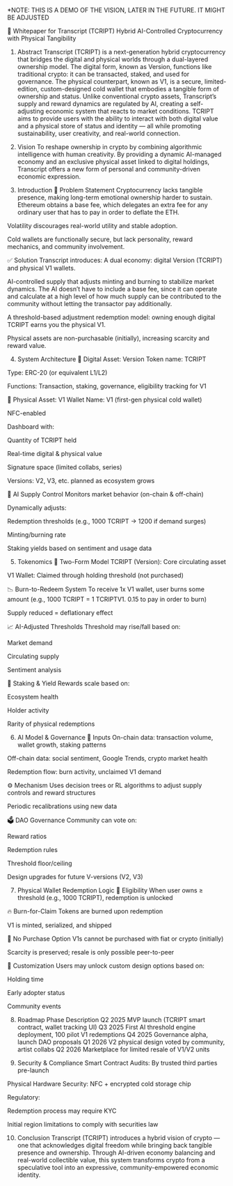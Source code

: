 *NOTE: THIS IS A DEMO OF THE VISION, LATER IN THE FUTURE. IT MIGHT BE ADJUSTED

🧾 Whitepaper for Transcript (TCRIPT)
Hybrid AI-Controlled Cryptocurrency with Physical Tangibility

1. Abstract
Transcript (TCRIPT) is a next-generation hybrid cryptocurrency that bridges the digital and physical worlds through a dual-layered ownership model. The digital form, known as Version, functions like traditional crypto: it can be transacted, staked, and used for governance. The physical counterpart, known as V1, is a secure, limited-edition, custom-designed cold wallet that embodies a tangible form of ownership and status.
Unlike conventional crypto assets, Transcript’s supply and reward dynamics are regulated by AI, creating a self-adjusting economic system that reacts to market conditions. TCRIPT aims to provide users with the ability to interact with both digital value and a physical store of status and identity — all while promoting sustainability, user creativity, and real-world connection.

2. Vision
To reshape ownership in crypto by combining algorithmic intelligence with human creativity. By providing a dynamic AI-managed economy and an exclusive physical asset linked to digital holdings, Transcript offers a new form of personal and community-driven economic expression.

3. Introduction
🔧 Problem Statement
Cryptocurrency lacks tangible presence, making long-term emotional ownership harder to sustain.
Ethereum obtains a base fee, which delegates an extra fee for any ordinary user that has to pay in order to deflate the ETH. 


Volatility discourages real-world utility and stable adoption.


Cold wallets are functionally secure, but lack personality, reward mechanics, and community involvement.


✅ Solution
Transcript introduces:
A dual economy: digital Version (TCRIPT) and physical V1 wallets.


AI-controlled supply that adjusts minting and burning to stabilize market dynamics.
The AI doesn’t have to include a base fee, since it can operate and calculate at a high level of how much supply can be contributed to the community without letting the transactor pay additionally.


A threshold-based adjustment redemption model: owning enough digital TCRIPT earns you the physical V1.


Physical assets are non-purchasable (initially), increasing scarcity and reward value.



4. System Architecture
📱 Digital Asset: Version
Token name: TCRIPT


Type: ERC-20 (or equivalent L1/L2)


Functions: Transaction, staking, governance, eligibility tracking for V1


💼 Physical Asset: V1 Wallet
Name: V1 (first-gen physical cold wallet)


NFC-enabled


Dashboard with:


Quantity of TCRIPT held


Real-time digital & physical value


Signature space (limited collabs, series)


Versions: V2, V3, etc. planned as ecosystem grows


🧠 AI Supply Control
Monitors market behavior (on-chain & off-chain)


Dynamically adjusts:


Redemption thresholds (e.g., 1000 TCRIPT → 1200 if demand surges)


Minting/burning rate


Staking yields based on sentiment and usage data



5. Tokenomics
🔄 Two-Form Model
TCRIPT (Version): Core circulating asset


V1 Wallet: Claimed through holding threshold (not purchased)


📉 Burn-to-Redeem System
To receive 1x V1 wallet, user burns some amount (e.g., 1000 TCRIPT = 1 TCRIPTV1. 0.15 to pay in order to burn) 


Supply reduced = deflationary effect


📈 AI-Adjusted Thresholds
Threshold may rise/fall based on:


Market demand


Circulating supply


Sentiment analysis


🎁 Staking & Yield
Rewards scale based on:


Ecosystem health


Holder activity


Rarity of physical redemptions



6. AI Model & Governance
🧠 Inputs
On-chain data: transaction volume, wallet growth, staking patterns


Off-chain data: social sentiment, Google Trends, crypto market health


Redemption flow: burn activity, unclaimed V1 demand


⚙️ Mechanism
Uses decision trees or RL algorithms to adjust supply controls and reward structures


Periodic recalibrations using new data


🗳️ DAO Governance
Community can vote on:


Reward ratios


Redemption rules


Threshold floor/ceiling


Design upgrades for future V-versions (V2, V3)



7. Physical Wallet Redemption Logic
🔐 Eligibility
When user owns ≥ threshold (e.g., 1000 TCRIPT), redemption is unlocked


🔥 Burn-for-Claim
Tokens are burned upon redemption


V1 is minted, serialized, and shipped


🚫 No Purchase Option
V1s cannot be purchased with fiat or crypto (initially)


Scarcity is preserved; resale is only possible peer-to-peer


🎨 Customization
Users may unlock custom design options based on:


Holding time


Early adopter status


Community events



8. Roadmap
Phase
Description
Q2 2025
MVP launch (TCRIPT smart contract, wallet tracking UI)
Q3 2025
First AI threshold engine deployment, 100 pilot V1 redemptions
Q4 2025
Governance alpha, launch DAO proposals
Q1 2026
V2 physical design voted by community, artist collabs
Q2 2026
Marketplace for limited resale of V1/V2 units


9. Security & Compliance
Smart Contract Audits: By trusted third parties pre-launch


Physical Hardware Security: NFC + encrypted cold storage chip


Regulatory:


Redemption process may require KYC


Initial region limitations to comply with securities law



10. Conclusion
Transcript (TCRIPT) introduces a hybrid vision of crypto — one that acknowledges digital freedom while bringing back tangible presence and ownership. Through AI-driven economy balancing and real-world collectible value, this system transforms crypto from a speculative tool into an expressive, community-empowered economic identity.
